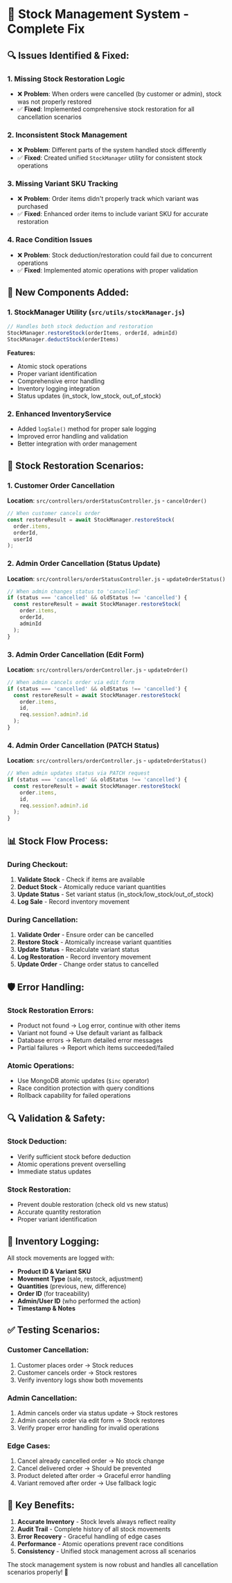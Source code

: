 # 🔧 Stock Management System - Complete Fix

## 🔍 **Issues Identified & Fixed:**

### **1. Missing Stock Restoration Logic**
- ❌ **Problem**: When orders were cancelled (by customer or admin), stock was not properly restored
- ✅ **Fixed**: Implemented comprehensive stock restoration for all cancellation scenarios

### **2. Inconsistent Stock Management**
- ❌ **Problem**: Different parts of the system handled stock differently
- ✅ **Fixed**: Created unified `StockManager` utility for consistent stock operations

### **3. Missing Variant SKU Tracking**
- ❌ **Problem**: Order items didn't properly track which variant was purchased
- ✅ **Fixed**: Enhanced order items to include variant SKU for accurate restoration

### **4. Race Condition Issues**
- ❌ **Problem**: Stock deduction/restoration could fail due to concurrent operations
- ✅ **Fixed**: Implemented atomic operations with proper validation

## 🚀 **New Components Added:**

### **1. StockManager Utility (`src/utils/stockManager.js`)**
```javascript
// Handles both stock deduction and restoration
StockManager.restoreStock(orderItems, orderId, adminId)
StockManager.deductStock(orderItems)
```

**Features:**
- Atomic stock operations
- Proper variant identification
- Comprehensive error handling
- Inventory logging integration
- Status updates (in_stock, low_stock, out_of_stock)

### **2. Enhanced InventoryService**
- Added `logSale()` method for proper sale logging
- Improved error handling and validation
- Better integration with order management

## 🔄 **Stock Restoration Scenarios:**

### **1. Customer Order Cancellation**
**Location**: `src/controllers/orderStatusController.js` - `cancelOrder()`
```javascript
// When customer cancels order
const restoreResult = await StockManager.restoreStock(
  order.items,
  orderId,
  userId
);
```

### **2. Admin Order Cancellation (Status Update)**
**Location**: `src/controllers/orderStatusController.js` - `updateOrderStatus()`
```javascript
// When admin changes status to 'cancelled'
if (status === 'cancelled' && oldStatus !== 'cancelled') {
  const restoreResult = await StockManager.restoreStock(
    order.items,
    orderId,
    adminId
  );
}
```

### **3. Admin Order Cancellation (Edit Form)**
**Location**: `src/controllers/orderController.js` - `updateOrder()`
```javascript
// When admin cancels order via edit form
if (status === 'cancelled' && oldStatus !== 'cancelled') {
  const restoreResult = await StockManager.restoreStock(
    order.items,
    id,
    req.session?.admin?.id
  );
}
```

### **4. Admin Order Cancellation (PATCH Status)**
**Location**: `src/controllers/orderController.js` - `updateOrderStatus()`
```javascript
// When admin updates status via PATCH request
if (status === 'cancelled' && oldStatus !== 'cancelled') {
  const restoreResult = await StockManager.restoreStock(
    order.items,
    id,
    req.session?.admin?.id
  );
}
```

## 📊 **Stock Flow Process:**

### **During Checkout:**
1. **Validate Stock** - Check if items are available
2. **Deduct Stock** - Atomically reduce variant quantities
3. **Update Status** - Set variant status (in_stock/low_stock/out_of_stock)
4. **Log Sale** - Record inventory movement

### **During Cancellation:**
1. **Validate Order** - Ensure order can be cancelled
2. **Restore Stock** - Atomically increase variant quantities
3. **Update Status** - Recalculate variant status
4. **Log Restoration** - Record inventory movement
5. **Update Order** - Change order status to cancelled

## 🛡️ **Error Handling:**

### **Stock Restoration Errors:**
- Product not found → Log error, continue with other items
- Variant not found → Use default variant as fallback
- Database errors → Return detailed error messages
- Partial failures → Report which items succeeded/failed

### **Atomic Operations:**
- Use MongoDB atomic updates (`$inc` operator)
- Race condition protection with query conditions
- Rollback capability for failed operations

## 🔍 **Validation & Safety:**

### **Stock Deduction:**
- Verify sufficient stock before deduction
- Atomic operations prevent overselling
- Immediate status updates

### **Stock Restoration:**
- Prevent double restoration (check old vs new status)
- Accurate quantity restoration
- Proper variant identification

## 📝 **Inventory Logging:**

All stock movements are logged with:
- **Product ID & Variant SKU**
- **Movement Type** (sale, restock, adjustment)
- **Quantities** (previous, new, difference)
- **Order ID** (for traceability)
- **Admin/User ID** (who performed the action)
- **Timestamp & Notes**

## ✅ **Testing Scenarios:**

### **Customer Cancellation:**
1. Customer places order → Stock reduces
2. Customer cancels order → Stock restores
3. Verify inventory logs show both movements

### **Admin Cancellation:**
1. Admin cancels order via status update → Stock restores
2. Admin cancels order via edit form → Stock restores
3. Verify proper error handling for invalid operations

### **Edge Cases:**
1. Cancel already cancelled order → No stock change
2. Cancel delivered order → Should be prevented
3. Product deleted after order → Graceful error handling
4. Variant removed after order → Use fallback logic

## 🎯 **Key Benefits:**

1. **Accurate Inventory** - Stock levels always reflect reality
2. **Audit Trail** - Complete history of all stock movements
3. **Error Recovery** - Graceful handling of edge cases
4. **Performance** - Atomic operations prevent race conditions
5. **Consistency** - Unified stock management across all scenarios

The stock management system is now robust and handles all cancellation scenarios properly! 🎉